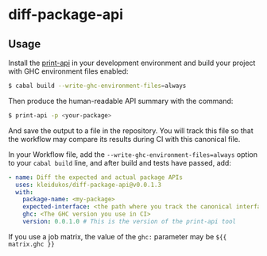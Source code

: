 # diff-package-api

## Usage

Install the [print-api](https://github.com/Kleidukos/print-api) in your development environment and build your project with GHC environment files enabled:

```bash
$ cabal build --write-ghc-environment-files=always
```

Then produce the human-readable API summary with the command:

```bash
$ print-api -p <your-package>
```

And save the output to a file in the repository. You will track this file so that the workflow may compare
its results during CI with this canonical file.

In your Workflow file, add the `--write-ghc-environment-files=always` option to your `cabal build` line, and after build and tests have passed, add:

```yaml
- name: Diff the expected and actual package APIs
  uses: kleidukos/diff-package-api@v0.0.1.3
  with:
    package-name: <my-package>
    expected-interface: <the path where you track the canonical interface file>
    ghc: <The GHC version you use in CI>
    version: 0.0.1.0 # This is the version of the print-api tool
```

If you use a job matrix, the value of the `ghc:` parameter may be `${{ matrix.ghc }}`
